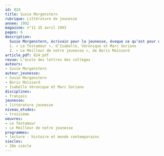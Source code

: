 ```yaml
---
id: 824
title: Susie Morgenstern
rubrique: Littérature de jeunesse
annee: 1992
magazine: n°11 15 avril 1993
pages: 6
description: 
  Susie Morgenstern, écrivain pour la jeunesse, évoque ce qu’est pour elle un bon livre, exemples à l’appui :
  1. « Le Testamour », d’Isabelle, Véronique et Marc Soriano
  2. « Le Meilleur de notre jeunesse », de Boris Moissard
article_pdf: 824.pdf
revue: L’école des lettres des collèges
auteurs:
- Susie Morgenstern
auteur_jeunesse:
- Susie Morgenstern
- Boris Moissard
- Isabelle Véronique et Marc Soriano
disciplines:
- français
jeunesse:
- littérature jeunesse
niveau_etudes:
- troisième
oeuvres:
- Le Testamour
- Le Meilleur de notre jeunesse
programmes:
- lecture - histoire et monde contemporains
siecles:
- 20e siècle
---
```

